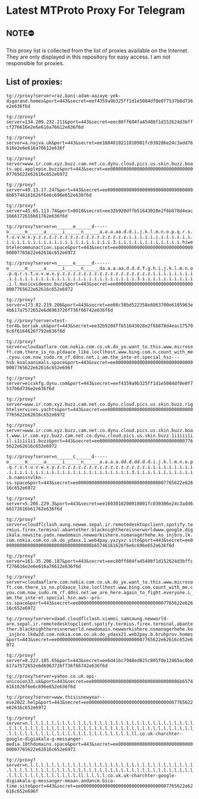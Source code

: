 # Latest MTProto Proxy For Telegram

## NOTE⛔

This proxy list is collected from the list of proxies available on the Internet. They are only displayed in this repository for easy access. I am not responsible for proxies.

## List of proxies:

`tg://proxy?server=raz.bani-adam-aazaye-yek-digarand.homes&port=443&secret=eef4359a9b325ff1d1e5084df0e0f7537b6d736e2e636f6d`

`tg://proxy?server=134.209.232.211&port=443&secret=eec80ff604fa45408f1d152624d3bffcf276616e2e6e616a76612e636f6d`

`tg://proxy?server=a.najva.uk&port=443&secret=ee1604010211010901fc030286e24c3add76616e2e6e616a76612e636f`

`tg://proxy?server=www.ir.com.xyz.buzz.cam.net.co.dynu.cloud.pics.us.skin.buzz.boats.api.applepie.buzz&port=443&secret=ee000000000000000000000000000000007765622e62616c652e6972`

`tg://proxy?server=49.13.17.247&port=443&secret=ee000000000000000000000000000000006b65746161626f6e6c696e652e636f6d`

`tg://proxy?server=45.65.113.74&port=8010&secret=ee32b920dffb51643028e2f6b878d4eac1666172616b61762e636f6d`

`tg://proxy?server=n______e______d-----o______m______a______i______n______a.a.a.aa.d.d.i.j.k.l.m.n.o.p.q.r.s.t.u.v.w.x.y.z.z.z.z.z.z.z.z.z.z.z.z.z.z.z.z.z.i.i.i.i.i.i.i.i.i.i.i.i.i.i.i.i.i.i.i.i.i.i.i.i.i.i.i.i.i.i.i.i.3.i.i.i.i.i.i.i.i.i.i.i.i.hiwebtelecommunaction.space&port=443&secret=ee000000000000000000000000000000007765622e62616c652e6972`

`tg://proxy?server=n______e______d------o______m______a______i______n______da.a.a.aa.d.d.d.f.g.h.i.j.k.l.m.n.o.p.q.r.s.t.u.v.w.x.y.z.z.z.z.z.z.z.z.z.z.z.z.z.z.z.z.z.i.i.i.i.i.i.i.i.i.i.i.i.i.i.i.i.i.i.i.i.i.i.i.i.i.i.i.i.i.i.i.i.3.i.i.i.i.i.i.i.i.i.i.i.l.musicvideeoo.buzz&port=443&secret=ee000000000000000000000000000000007765622e62616c652e6972`

`tg://proxy?server=173.82.219.206&port=443&secret=ee08c38bd522358e8863700e6105963e4b617a7572652e6d6963726f736f66742e636f6d`

`tg://proxy?server=test-tor4b.borjak.uk&port=443&secret=ee32b920dffb51643028e2f6b878d4eac175706c6f6164626f792e636f6d`

`tg://proxy?server=cloudaaflare.com.nokia.com.co.uk.do_yo.want_to.this.www.microsoft.com.there_is_no.pldaace_like.locllhost.www.bing.com.n.count_with_me.cyou.com.now_sudo.rm_rf.ddns.net.i_am.the_inte-et.special_hsz---hsb.koalaanimals.space&port=443&secret=ee000000000000000000000000000000007765622e62616c652e696f`

`tg://proxy?server=eicxkfg.dynu.com&port=443&secret=eef4359a9b325ff1d1e5084df0e0f7537b6d736e2e636f6d`

`tg://proxy?server=www.ir.com.xyz.buzz.cam.net.co.dynu.cloud.pics.us.skin.buzz.rightelservices.yachts&port=443&secret=ee000000000000000000000000000000007765622e62616c652e6972`

`tg://proxy?server=www.ir.com.xyz.buzz.cam.net.co.dynu.cloud.pics.us.skin.buzz.boat.www.ir.com.xyz.buzz.cam.net.co.dynu.cloud.pics.us.skin.buzz.1i1iii1iil.i1i1i1i1.buzz&port=443&secret=ee000000000000000000000000000000007765622e62616c652e6972`

`tg://proxy?server=n______c______d-----o______m______a______i______n______a.a.a.a.dd.d.dd.d.d.i.j.k.l.m.n.o.p.q.r.s.t.u.v.w.x.y.z.z.z.z.z.z.z.z.z.z.z.z.z.z.z.z.z.i.i.i.i.i.i.i.i.i.i.i.i.i.i.i.i.i.i.i.i.i.i.i.i.i.i.i.i.i.i.i.i.3.i.i.i.i.i.i.i.i.i.i.i.b.namssnvlkn--ss.space&port=443&secret=ee000000000000000000000000000000007765622e62616c652e6972`

`tg://proxy?server=5.206.229.3&port=443&secret=ee1603010200010001fc030386e24c3add666172616b61762e636f6d`

`tg://proxy?server=cloudflclash.aung.newwe.sepal.ir.remotedesktopclient.spotify.termius.firex.terminal.abantether.blacknighthereisnerworldwww.google.digikala.newsite.yadx.newdomain.newworkishere.nsmanagerhehe.ko_injbro.lk.com.nokia.com.co.uk.do_ydaxx.1.web4pay.yxzyxz.site&port=443&secret=ee000000000000000000000000000000006b65746161626f6e6c696e652e636f6d`

`tg://proxy?server=161.35.206.187&port=443&secret=eec80ff604fa45408f1d152624d3bffcf276616e2e6e616a76612e636f6d`

`tg://proxy?server=cloudaaflare.com.nokia.com.co.uk.do_yo.want_to.this.www.microsoft.com.there_is_no.pldaace_like.locllhost.www.bing.com.count_with_me.cyou.com.now_sudo.rm_rf.ddns.net.we_are_here.again_to_fight.everyone.i_am.the_inte-et.special_hsn.aws--pro-ss.space&port=443&secret=ee000000000000000000000000000000007765622e62616c652e6972`

`tg://proxy?server=daad.cloudflclash.xiamoi_samsaung.newworld-are.sepal.ir.remotedesktopclient.spotify.termius.firex.terminal.abantether.blacknighthereisnerworld.newdomain.newworkishere.nsmanagerhehe.ko_injbro.lkdw2d.com.nokia.com.co.uk.do_ydaxx21.web2pay.b.bruhprov.homes&port=443&secret=ee000000000000000000000000000000007765622e62616c652e6972`

`tg://proxy?server=8.222.185.65&port=443&secret=ee6d41bc7948ed825c805f0e12465ac0b0617a7572652e6d6963726f736f66742e636f6d`

`tg://proxy?server=yahoo.co.uk.api-unicoion33.uk&port=443&secret=ee000000000000000000000000000000006b65746161626f6e6c696e652e636f6d`

`tg://proxy?server=www.thisisnewyear--eve2022.help&port=443&secret=ee000000000000000000000000000000007765622e62616c652e6972`

`tg://proxy?server=n.l.l.l.l.l.l.l.l.l.l.l.l.l.l.l.l.l.l.l.l.l.l.l.l.l.l.l.l.l.l.l.l.l.l.l.l.l.l.l.l.l.l.l.l.l.l.l.l.l.l.l.l.l.l.l.l.l.l.l.l.l.l.l.l.l.l.l.l.l.l.l.l.l.l.l.l.l.l.l.l.l.l.l.l.l.l.l.l.l.ll.co.uk-charchter-google-digiakala-g-messanger-media.10thdomains.space&port=443&secret=ee000000000000000000000000000000007765622e62616c652e6972`

`tg://proxy?server=n.l.l.l.l.l.l.l.l.l.l.l.l.l.l.l.l.l.l.l.l.l.l.l.l.l.l.l.l.l.l.l.l.l.l.l.l.l.l.l.l.l.l.l.l.l.l.l.l.l.l.l.l.l.l.l.l.l.l.l.l.l.l.l.l.l.l.l.l.l.l.l.l.l.l.l.l.l.l.l.ll.l.l.l.l.co.uk.uk-charchter-google-digiakala-g-messanger-meaan.andancm.bico-time.site&port=443&secret=ee000000000000000000000000000000007765622e62616c652e696f`


